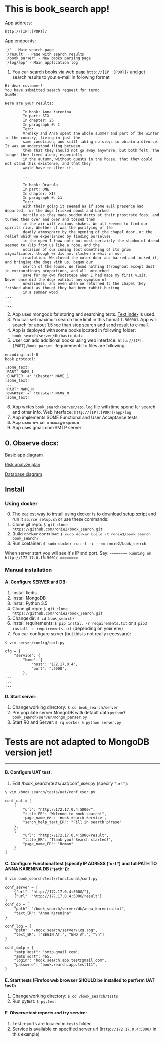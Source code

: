 # This is book_search app!

App address:
```
http://[IP]:[PORT]/
```
App endpoints:
```
'/' - Main search page
'/result' - Page with search results
'/book_parser' - New books parsing page
'/log/app' - Main application log
```

1. You can search books via web page ```http://[IP]:[PORT]/``` and get search results to your e-mail in following format:
```
Hi dear customer!
You have submitted search request for term:
SumMer

Here are your results:

        In book: Anna Karenina
        In part: SIX
        In chapter: 25
        In paragraph #: 1
        Text:
        Vronsky and Anna spent the whole summer and part of the winter in the country, living in just the
        same condition, and still taking no steps to obtain a divorce. It was an understood thing between
        them that they should not go away anywhere; but both felt, the longer they lived alone, especially
        in the autumn, without guests in the house, that they could not stand this existence, and that they
        would have to alter it.

        ...

        In book: Dracula
        In part: ONE
        In chapter: XIX
        In paragraph #: 21
        Text:
        With their going it seemed as if some evil presence had departed, for the dogs frisked about and barked
        merrily as they made sudden darts at their prostrate foes, and turned them over and over and tossed them
        in the air with vicious shakes. We all seemed to find our spirits rise. Whether it was the purifying of the
        deadly atmosphere by the opening of the chapel door, or the relief which we experienced by finding ourselves
        in the open I know not; but most certainly the shadow of dread seemed to slip from us like a robe, and the
        occasion of our coming lost something of its grim significance, though we did not slacken a whit in our
        resolution. We closed the outer door and barred and locked it, and bringing the dogs with us, began our
        search of the house. We found nothing throughout except dust in extraordinary proportions, and all untouched
        save for my own footsteps when I had made my first visit. Never once did the dogs exhibit any symptom of
        uneasiness, and even when we returned to the chapel they frisked about as though they had been rabbit-hunting
        in a summer wood
...
...
...
```
2. App uses mongodb for storing and searching texts. [Text index](https://docs.mongodb.com/manual/core/index-text/) is used.
3. You can set maximum search time limit in this format ```1.500001```. App will search for about 1.5 sec than stop search and send result to e-mail.
4. App is deployed with some books located in following folder: ```book_search/server/db/basic_data```
5. User can add additional books using web interface: ```http://[IP]:[PORT]/book_parser```. Requirements to files are following:
```
encoding: utf-8
book protocol:

[some_text]
'PART' NAME_1
'CHAPTER' or 'Chapter' NAME_1
[some_text]
...
'PART' NAME_N
'CHAPTER' or 'Chapter' NAME_N
[some_text]
```
6. App writes ```book_search/server/app.log``` file with time spend for search and other info. Web interface: ```http://[IP]:[PORT]/app/log```
7. App implements SOME Functional and User Acceptance tests
8. App uses e-mail message queue
9. App uses gmail.com SMTP server

## 0. Observe docs:
[Basic app diagram](https://github.com/ronie2/book_search/blob/master/testing_docs/scheme.pdf)
 
[Risk analyze plan](https://github.com/ronie2/book_search/blob/master/testing_docs/risks.pdf)

[Database diagram](https://github.com/ronie2/book_search/blob/master/testing_docs/book_search_mongodb.pdf)

## Install
### Using docker
0. The easiest way to install using docker is to download [setup script](https://raw.githubusercontent.com/ronie2/book_search/master/setup.sh) and run it ```source setup.sh```
or use these commands:
1. Clone git repo: ```$ git clone https://github.com/ronie2/book_search.git```
2. Build docker container: ```$ sudo docker build -t ronie2/book_search book_search/```
3. Run container: ```$ sudo docker run -t -i --rm ronie2/book_search```

When server start you will see it's IP and port. Say: ```======== Running on http://172.17.0.16:5001/ ========```

### Manual installation
#### A. Configure SERVER and DB:

1. Install Redis
2. Install MongoDB
3. Install Python 3.5
4. Clone git repo: ```$ git clone https://github.com/ronie2/book_search.git```
5. Change dir: ```$ cd book_search/```
6. Install requirements: ```$ pip install -r requirements.txt``` or ```$ pip3 install -r requirements.txt``` (depending on your env)
7. You can configure server (but this is not really necessary):
```
$ vim server/config/conf.py
```
```
cfg = {
    "service": {
        "home": {
            "host": "172.17.0.4",
            "port": ":5000",
        },
...
...
...
```

#### D. Start server:
1. Change working directory: ```$ cd book_search/server```
2. Pre populate server MongoDB with default data ```python3 book_search/server/mongo_parser.py```
3. Start RQ and Server: ```$ rq worker & python server.py```

# Tests are not adapted to MongoDB version jet!
---
#### B. Configure UAT test:
1. Edit /book_search/tests/uat/conf_user.py (specify ```"url"```):
```
$ vim /book_search/tests/uat/conf_user.py
```
```
conf_uat = [
    {
        "url": "http://172.17.0.4:5000/",
        "title_ER": "Welcome to book search!",
        "page_name_ER": "Book Search Service",
        "serch_help_text_ER": "Fill in search phrase"
    },
    {
        "url": "http://172.17.0.4:5000/result",
        "title_ER": "Thank you! Search started!",
        "page_name_ER": "Roman"
    }
]
```

#### C. Configure Functional test (specify IP ADRESS (```"url"```) and full PATH TO ANNA KARENINA DB (```"path"```)):
```
$ vim book_search/tests/functional/conf.py
```
```
conf_server = [
    {"url": "http://172.17.0.4:5000/"},
    {"url": "http://172.17.0.4:5000/result"}
]
conf_db = {
    "path": "/book_search/server/db/anna_karenina.txt",
    "text_ER": "Anna Karenina"
}

conf_log = {
    "path": "/book_search/server/log.log",
    "text_ER": ["BEGIN AT:", "END AT:", "\n"]
}

conf_smtp = {
    "smtp_host": "smtp.gmail.com",
    "smtp_port": 465,
    "login": "book.search.app.test@gmail.com",
    "password": "book.search.app.test111",
}
```
#### E. Start tests (Firefox web browser SHOULD be installed to perform UAT test):
1. Change working directory: ```$ cd /book_search/tests```
2. Run pytest: ```$ py.test```

#### F. Observe test reports and try service:
1. Test reports are located in ```tests``` folder
2. Service is available on specified server url (```http://172.17.0.4:5000/``` in this example)